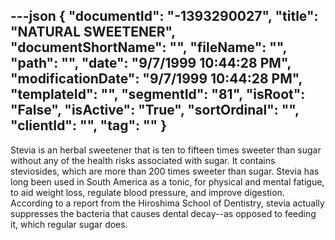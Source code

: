 ---json
{
  "documentId": "-1393290027",
  "title": "NATURAL SWEETENER",
  "documentShortName": "",
  "fileName": "",
  "path": "",
  "date": "9/7/1999 10:44:28 PM",
  "modificationDate": "9/7/1999 10:44:28 PM",
  "templateId": "",
  "segmentId": "81",
  "isRoot": "False",
  "isActive": "True",
  "sortOrdinal": "",
  "clientId": "",
  "tag": ""
}
---

Stevia is an herbal sweetener that is ten to fifteen times sweeter than sugar without any of the health risks associated with sugar. It contains steviosides, which are more than 200 times sweeter than sugar. Stevia has long been used in South America as a tonic, for physical and mental fatigue, to aid weight loss, regulate blood pressure, and improve digestion. According to a report from the Hiroshima School of Dentistry, stevia actually suppresses the bacteria that causes dental decay--as opposed to feeding it, which regular sugar does.
